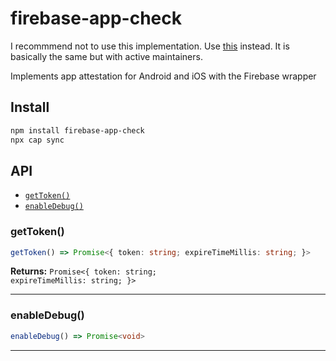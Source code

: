 # firebase-app-check

I recommmend not to use this implementation. Use [this](https://github.com/capawesome-team/capacitor-firebase/tree/main/packages/app-check) instead. It is basically the same but with active maintainers.

Implements app attestation for Android and iOS with the Firebase wrapper

## Install

```bash
npm install firebase-app-check
npx cap sync
```

## API

<docgen-index>

* [`getToken()`](#gettoken)
* [`enableDebug()`](#enabledebug)

</docgen-index>

<docgen-api>
<!--Update the source file JSDoc comments and rerun docgen to update the docs below-->

### getToken()

```typescript
getToken() => Promise<{ token: string; expireTimeMillis: string; }>
```

**Returns:** <code>Promise&lt;{ token: string; expireTimeMillis: string; }&gt;</code>

--------------------


### enableDebug()

```typescript
enableDebug() => Promise<void>
```

--------------------

</docgen-api>
